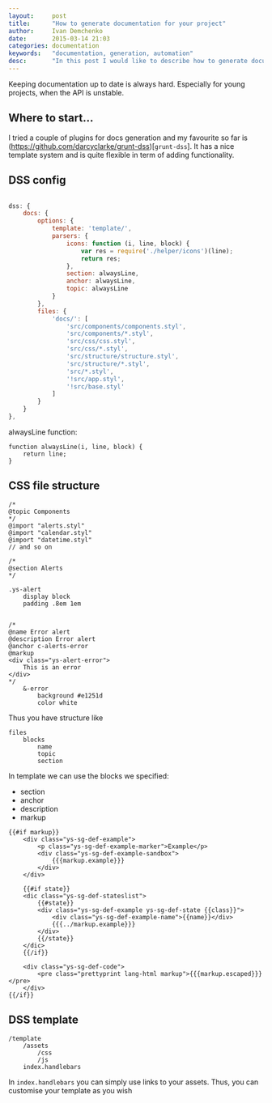 ```yaml
---
layout:     post
title:      "How to generate documentation for your project"
author:     Ivan Demchenko
date:       2015-03-14 21:03
categories: documentation
keywords:   "documentation, generation, automation"
desc:       "In this post I would like to describe how to generate documentation for your project automaticaly based on comments in your code"
---
```


Keeping documentation up to date is always hard. Especially for young projects, when the API is unstable.

## Where to start...

I tried a couple of plugins for docs generation and my favourite so far is (https://github.com/darcyclarke/grunt-dss)[`grunt-dss`]. It has a nice template system and is quite flexible in term of adding functionality.

## DSS config

```js

dss: {
    docs: {
        options: {
            template: 'template/',
            parsers: {
                icons: function (i, line, block) {
                    var res = require('./helper/icons')(line);
                    return res;
                },
                section: alwaysLine,
                anchor: alwaysLine,
                topic: alwaysLine
            }
        },
        files: {
            'docs/': [
                'src/components/components.styl',
                'src/components/*.styl',
                'src/css/css.styl',
                'src/css/*.styl',
                'src/structure/structure.styl',
                'src/structure/*.styl',
                'src/*.styl',
                '!src/app.styl',
                '!src/base.styl'
            ]
        }
    }
},

```

alwaysLine function:
```
function alwaysLine(i, line, block) {
    return line;
}
```

## CSS file structure


```
/*
@topic Components
*/
@import "alerts.styl"
@import "calendar.styl"
@import "datetime.styl"
// and so on
```


```
/*
@section Alerts
*/

.ys-alert
    display block
    padding .8em 1em


/*
@name Error alert
@description Error alert
@anchor c-alerts-error
@markup
<div class="ys-alert-error">
    This is an error    
</div>
*/
    &-error
        background #e1251d
        color white

```

Thus you have structure like

```
files
    blocks
        name
        topic
        section
```

In template we can use the blocks we specified:

- section
- anchor
- description
- markup

```
{{#if markup}}
    <div class="ys-sg-def-example">
        <p class="ys-sg-def-example-marker">Example</p>
        <div class="ys-sg-def-example-sandbox">
            {{{markup.example}}}
        </div>
    </div>
    
    {{#if state}}
    <dic class="ys-sg-def-stateslist">
        {{#state}}
        <div class="ys-sg-def-example ys-sg-def-state {{class}}">
            <div class="ys-sg-def-example-name">{{name}}</div>
            {{{../markup.example}}}
        </div>
        {{/state}}
    </dic>
    {{/if}}
    
    <div class="ys-sg-def-code">
        <pre class="prettyprint lang-html markup">{{{markup.escaped}}}</pre>
    </div>
{{/if}}
```

## DSS template

```
/template
    /assets
        /css
        /js
    index.handlebars
```

In `index.handlebars` you can simply use links to your assets. Thus, you can customise your template as you wish
